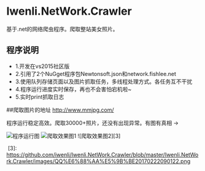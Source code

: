 # Iwenli.NetWork.Crawler
基于.net的网络爬虫程序。爬取整站美女照片。
## 程序说明
+ 1.开发在vs2015社区版
+ 2.引用了2个NuGget程序包Newtonsoft.json和network.fishlee.net
+ 3.使用队列存储页面以及图片抓取任务，多线程处理方式。各任务互不干扰
+ 4.程序运行进度实时保存，再也不会害怕宕机啦~
+ 5.实时print抓取日志

##爬取图片的地址 http://www.mmjpg.com/

程序运行稳定高效。爬取30000+照片，还没有出现异常。有图有真相 ->

![程序运行图][1]
![爬取效果图1][2]
![爬取效果图2][3]

  [1]: https://github.com/iwenli/Iwenli.NetWork.Crawler/blob/master/Iwenli.NetWork.Crawler/images/QQ%E6%88%AA%E5%9B%BE20170222082454.png
  [2]: https://github.com/iwenli/Iwenli.NetWork.Crawler/blob/master/Iwenli.NetWork.Crawler/images/QQ%E6%88%AA%E5%9B%BE20170222082510.png
  [3]: https://github.com/iwenli/Iwenli.NetWork.Crawler/blob/master/Iwenli.NetWork.Crawler/images/QQ%E6%88%AA%E5%9B%BE20170222090122.png
